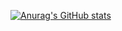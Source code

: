 [![Anurag's GitHub stats](https://github-readme-stats.vercel.app/api?username=gamrom&theme=radical)](https://github.com/anuraghazra/github-readme-stats)
